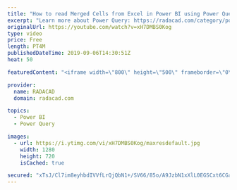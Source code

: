 ```yaml
---
title: "How to read Merged Cells from Excel in Power BI using Power Query"
excerpt: "Learn more about Power Query: https://radacad.com/category/power-query"
originalUrl: https://youtube.com/watch?v=xH7DMBS0Kog
type: video
price: Free
length: PT4M
publishedDateTime: 2019-09-06T14:30:51Z
heat: 50

featuredContent: "<iframe width=\"800\" height=\"500\" frameborder=\"0\" src=\"https://www.youtube.com/embed/xH7DMBS0Kog\" allow=\"accelerometer; autoplay; encrypted-media; gyroscope; picture-in-picture\" allowfullscreen></iframe>"

provider:
  name: RADACAD
  domain: radacad.com

topics:
  - Power BI
  - Power Query

images:
  - url: https://i.ytimg.com/vi/xH7DMBS0Kog/maxresdefault.jpg
    width: 1280
    height: 720
    isCached: true

secured: "xTsJ/Cl7im8eyhbdIVVfLrQjQbN1+/SV66/85o/A9JzbN1xXlL0EGSCxt6CGaC7tTNzrvTmPDhdct2FKOIsMVtFj5wYa8y4EFxGrhTJH3M2EdCZbLqcYChgj8JQoaEdXHczXpXi75nKVLArVyN+ke80gEkf+0X8qTutEH2slsTwByzVabC+mu/abjx0PcEa/gZbKQHcIwU5QSZjVZ0MFzsiYqaaN+zOQifSg8VOerg1+zp67gEaH+rnJfEcEDtoT/CK2GZllwA8S9O2ShXezCZ2Mwz8E2iClqvu/FxNwndg796HCQueE/LVz802tF46+GQAWxWJ3mYUqkrY64CUUYMnblfPWpBj/I7LrzG0LVOB7D0uaWHz04OzEVv1uZuCPnlijJ9LVo3fde6r4HtCzpEmj15EiZoxs55uw5JJdWVc=;ydzVAVQWC+vyO4S2jFFKbA=="
---
```


